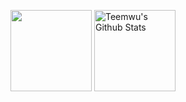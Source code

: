 <img height="130" src="https://github-readme-stats-git-masterrstaa-rickstaa.vercel.app/api/top-langs/?username=Teemwu&hide_langs_below=1&theme=default&layout=compact" /> <img height="130" src="https://github-readme-stats-git-masterrstaa-rickstaa.vercel.app/api?username=Teemwu&show_icons=true&count_private=true&include_all_commits=true" alt="Teemwu's Github Stats" />

